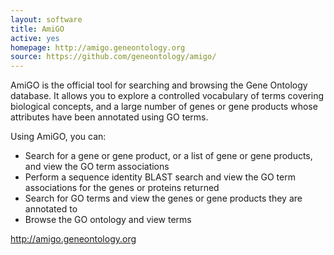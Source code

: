 ```yaml
---
layout: software
title: AmiGO
active: yes
homepage: http://amigo.geneontology.org
source: https://github.com/geneontology/amigo/
---
```


AmiGO is the official tool for searching and browsing the Gene Ontology database. It allows you to explore a controlled vocabulary of terms covering biological concepts, and a large number of genes or gene products whose attributes have been annotated using GO terms.

Using AmiGO, you can:

 * Search for a gene or gene product, or a list of gene or gene products, and view the GO term associations
 * Perform a sequence identity BLAST search and view the GO term associations for the genes or proteins returned
 * Search for GO terms and view the genes or gene products they are annotated to
 * Browse the GO ontology and view terms

http://amigo.geneontology.org
